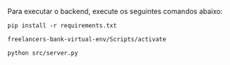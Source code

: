 Para executar o backend, execute os seguintes comandos abaixo:

 `pip install -r requirements.txt`
 
 `freelancers-bank-virtual-env/Scripts/activate`
 
 `python src/server.py`
